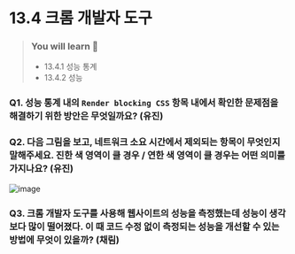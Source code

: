 # 13.4 크롬 개발자 도구

> ### You will learn 📝
>
>- 13.4.1 성능 통계
>- 13.4.2 성능

### Q1. 성능 통계 내의 `Render blocking CSS` 항목 내에서 확인한 문제점을 해결하기 위한 방안은 무엇일까요? (유진)

### Q2. 다음 그림을 보고, 네트워크 소요 시간에서 제외되는 항목이 무엇인지 말해주세요. 진한 색 영역이 클 경우 / 연한 색 영역이 클 경우는 어떤 의미를 가지나요? (유진)
![image](https://github.com/user-attachments/assets/a9acc528-5811-4d6a-ab0a-9b535fc64b32)

### Q3. 크롬 개발자 도구를 사용해 웹사이트의 성능을 측정했는데 성능이 생각보다 많이 떨어졌다. 이 때 코드 수정 없이 측정되는 성능을 개선할 수 있는 방법에 무엇이 있을까? (채림)